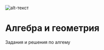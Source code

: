 ![alt-текст](https://github.com/skolkovo-bba/al-gem/blob/main/шапка.png?raw=true)

# Алгебра и геометрия
Задания и решения по алгему
